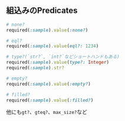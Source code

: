## 組込みのPredicates

```ruby
# none?
required(:sample).value(:none?)

# eql?
required(:sample).value(eql?: 1234)

# type?(`str?`, `int?`などショートハンドもある)
required(:sample).value(type?: Integer)
required(:sample).str?

# empty?
required(:sample).value(:empty?)

# filled?
required(:sample).value(:filled?)
```
他にも`gt?`、`gteq?`、`max_size?`など
